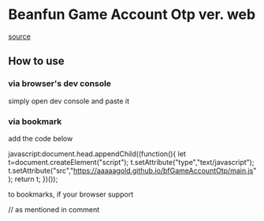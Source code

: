 # Beanfun Game Account Otp ver. web

[source](https://aaaaagold.github.io/bfGameAccountOtp/main.js)

## How to use

### via browser's dev console

simply open dev console and paste it

### via bookmark

add the code below

javascript:document.head.appendChild((function(){ let t=document.createElement("script"); t.setAttribute("type","text/javascript"); t.setAttribute("src","https://aaaaagold.github.io/bfGameAccountOtp/main.js"); return t; })());

to bookmarks, if your browser support

// as mentioned in comment
